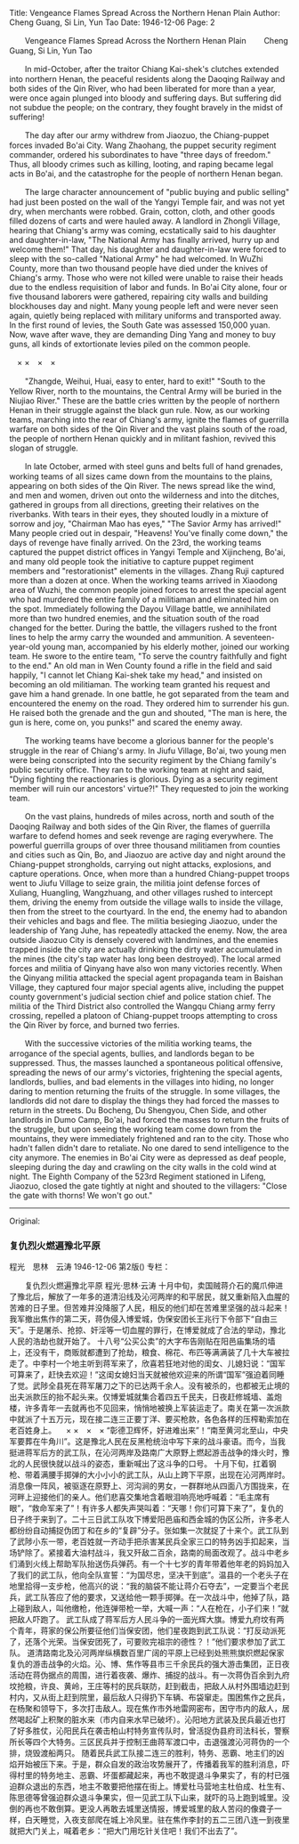 Title: Vengeance Flames Spread Across the Northern Henan Plain
Author: Cheng Guang, Si Lin, Yun Tao
Date: 1946-12-06
Page: 2

　　Vengeance Flames Spread Across the Northern Henan Plain
　　Cheng Guang, Si Lin, Yun Tao

　　In mid-October, after the traitor Chiang Kai-shek's clutches extended into northern Henan, the peaceful residents along the Daoqing Railway and both sides of the Qin River, who had been liberated for more than a year, were once again plunged into bloody and suffering days. But suffering did not subdue the people; on the contrary, they fought bravely in the midst of suffering!

　　The day after our army withdrew from Jiaozuo, the Chiang-puppet forces invaded Bo'ai City. Wang Zhaohang, the puppet security regiment commander, ordered his subordinates to have "three days of freedom." Thus, all bloody crimes such as killing, looting, and raping became legal acts in Bo'ai, and the catastrophe for the people of northern Henan began.

　　The large character announcement of "public buying and public selling" had just been posted on the wall of the Yangyi Temple fair, and was not yet dry, when merchants were robbed. Grain, cotton, cloth, and other goods filled dozens of carts and were hauled away. A landlord in Zhongli Village, hearing that Chiang's army was coming, ecstatically said to his daughter and daughter-in-law, "The National Army has finally arrived, hurry up and welcome them!" That day, his daughter and daughter-in-law were forced to sleep with the so-called "National Army" he had welcomed. In WuZhi County, more than two thousand people have died under the knives of Chiang's army. Those who were not killed were unable to raise their heads due to the endless requisition of labor and funds. In Bo'ai City alone, four or five thousand laborers were gathered, repairing city walls and building blockhouses day and night. Many young people left and were never seen again, quietly being replaced with military uniforms and transported away. In the first round of levies, the South Gate was assessed 150,000 yuan. Now, wave after wave, they are demanding Ding Yang and money to buy guns, all kinds of extortionate levies piled on the common people.

　×          ×　×　×

　　"Zhangde, Weihui, Huai, easy to enter, hard to exit!" "South to the Yellow River, north to the mountains, the Central Army will be buried in the Niujiao River." These are the battle cries written by the people of northern Henan in their struggle against the black gun rule. Now, as our working teams, marching into the rear of Chiang's army, ignite the flames of guerrilla warfare on both sides of the Qin River and the vast plains south of the road, the people of northern Henan quickly and in militant fashion, revived this slogan of struggle.

　　In late October, armed with steel guns and belts full of hand grenades, working teams of all sizes came down from the mountains to the plains, appearing on both sides of the Qin River. The news spread like the wind, and men and women, driven out onto the wilderness and into the ditches, gathered in groups from all directions, greeting their relatives on the riverbanks. With tears in their eyes, they shouted loudly in a mixture of sorrow and joy, "Chairman Mao has eyes," "The Savior Army has arrived!" Many people cried out in despair, "Heavens! You've finally come down," the days of revenge have finally arrived. On the 23rd, the working teams captured the puppet district offices in Yangyi Temple and Xijincheng, Bo'ai, and many old people took the initiative to capture puppet regiment members and "restorationist" elements in the villages. Zhang Ruji captured more than a dozen at once. When the working teams arrived in Xiaodong area of Wuzhi, the common people joined forces to arrest the special agent who had murdered the entire family of a militiaman and eliminated him on the spot. Immediately following the Dayou Village battle, we annihilated more than two hundred enemies, and the situation south of the road changed for the better. During the battle, the villagers rushed to the front lines to help the army carry the wounded and ammunition. A seventeen-year-old young man, accompanied by his elderly mother, joined our working team. He swore to the entire team, "To serve the country faithfully and fight to the end." An old man in Wen County found a rifle in the field and said happily, "I cannot let Chiang Kai-shek take my head," and insisted on becoming an old militiaman. The working team granted his request and gave him a hand grenade. In one battle, he got separated from the team and encountered the enemy on the road. They ordered him to surrender his gun. He raised both the grenade and the gun and shouted, "The man is here, the gun is here, come on, you punks!" and scared the enemy away.

　　The working teams have become a glorious banner for the people's struggle in the rear of Chiang's army. In Jiufu Village, Bo'ai, two young men were being conscripted into the security regiment by the Chiang family's public security office. They ran to the working team at night and said, "Dying fighting the reactionaries is glorious. Dying as a security regiment member will ruin our ancestors' virtue?!" They requested to join the working team.

　　On the vast plains, hundreds of miles across, north and south of the Daoqing Railway and both sides of the Qin River, the flames of guerrilla warfare to defend homes and seek revenge are raging everywhere. The powerful guerrilla groups of over three thousand militiamen from counties and cities such as Qin, Bo, and Jiaozuo are active day and night around the Chiang-puppet strongholds, carrying out night attacks, explosions, and capture operations. Once, when more than a hundred Chiang-puppet troops went to Jiufu Village to seize grain, the militia joint defense forces of Xuliang, Huangling, Wangzhuang, and other villages rushed to intercept them, driving the enemy from outside the village walls to inside the village, then from the street to the courtyard. In the end, the enemy had to abandon their vehicles and bags and flee. The militia besieging Jiaozuo, under the leadership of Yang Juhe, has repeatedly attacked the enemy. Now, the area outside Jiaozuo City is densely covered with landmines, and the enemies trapped inside the city are actually drinking the dirty water accumulated in the mines (the city's tap water has long been destroyed). The local armed forces and militia of Qinyang have also won many victories recently. When the Qinyang militia attacked the special agent propaganda team in Baishan Village, they captured four major special agents alive, including the puppet county government's judicial section chief and police station chief. The militia of the Third District also controlled the Wangqu Chiang army ferry crossing, repelled a platoon of Chiang-puppet troops attempting to cross the Qin River by force, and burned two ferries.

　　With the successive victories of the militia working teams, the arrogance of the special agents, bullies, and landlords began to be suppressed. Thus, the masses launched a spontaneous political offensive, spreading the news of our army's victories, frightening the special agents, landlords, bullies, and bad elements in the villages into hiding, no longer daring to mention returning the fruits of the struggle. In some villages, the landlords did not dare to display the things they had forced the masses to return in the streets. Du Bocheng, Du Shengyou, Chen Side, and other landlords in Dumo Camp, Bo'ai, had forced the masses to return the fruits of the struggle, but upon seeing the working team come down from the mountains, they were immediately frightened and ran to the city. Those who hadn't fallen didn't dare to retaliate. No one dared to send intelligence to the city anymore. The enemies in Bo'ai City were as depressed as deaf people, sleeping during the day and crawling on the city walls in the cold wind at night. The Eighth Company of the 523rd Regiment stationed in Lifeng, Jiaozuo, closed the gate tightly at night and shouted to the villagers: "Close the gate with thorns! We won't go out."



<hr /> 

Original: 


### 复仇烈火燃遍豫北平原
程光　思林　云涛
1946-12-06
第2版()
专栏：

　　复仇烈火燃遍豫北平原
    程光·思林·云涛
    十月中旬，卖国贼蒋介石的魔爪伸进了豫北后，解放了一年多的道清沿线及沁河两岸的和平居民，就又重新陷入血腥的苦难的日子里。但苦难并没降服了人民，相反的他们却在苦难里坚强的战斗起来！
    我军撤出焦作的第二天，蒋伪侵入博爱城，伪保安团长王兆行下令部下“自由三天”。于是屠杀、抢掠、奸淫等一切血腥的罪行，在博爱就成了合法的举动，豫北人民的浩劫也就开始了。
    十八号“公买公卖”的大字布告刚贴在阳邑庙集场的墙上，还没有干，商贩就都遭到了抢劫，粮食、棉花、布匹等满满装了几十大车被拉走了。中李村一个地主听到蒋军来了，欣喜若狂地对他的闺女、儿媳妇说：“国军可算来了，赶快去欢迎！”这闺女媳妇当天就被他欢迎来的所谓“国军”强迫着同睡了觉。武陟全县死在蒋军屠刀之下的已达两千余人。没有被杀的，也都被无止境的出夫派款压的抬不起头来。仅博爱城就集合着四五千民夫，日夜赶修城墙、盖炮楼，许多青年一去就再也不见回来，悄悄地被换上军装运走了。南关在第一次派款中就派了十五万元，现在接二连三正要丁洋、要买枪款，各色各样的压榨勒索加在老百姓身上。
　×          ×　×　×
    “彰德卫辉怀，好进难出来”！“南至黄河北至山，中央军要葬在牛角川”。这是豫北人民在反黑枪统治中写下来的战斗豪语。而今，当我挺进蒋军后方的武工队，在沁河两岸及路南广大原野上燃起游击战争的烽火时，豫北的人民很快就以战斗的姿态，重新喊出了这斗争的口号。
    十月下旬，扛着钢枪、带着满腰手掷弹的大小小小的武工队，从山上跨下平原，出现在沁河两岸时。消息像一阵风，被驱逐在原野上、河沟涧的男女，一群群地从四面八方围拢来，在河畔上迎接他们的亲人。他们悲喜交集地含着眼泪响亮地呼喊着：“毛主席有眼”，“救命军来了”！有许多人都失声哭叫着：“天哪！你们可算下来了”，复仇的日子终于来到了。二十三日武工队攻下博爱阳邑庙和西金城的伪区公所，许多老人都纷纷自动捕捉伪团丁和在乡的“复辟”分子。张如集一次就捉了十来个。武工队到了武陟小东一带，老百姓就一齐动手把杀害某民兵全家三口的特务凶手扣起来，当场铲除了。紧接着大油村战斗，我又歼敌二百余，路南的局面改观了。战斗中老乡们涌到火线上帮助军队抬送伤兵弹药。有一个十七岁的青年带着他年老的妈妈加入了我们的武工队，他向全队宣誓：“为国尽忠，坚决干到底”。温县的一个老头子在地里拾得一支步枪，他高兴的说：“我的脑袋不能让蒋介石夺去”，一定要当个老民兵，武工队答应了他的要求，又送给他一颗手掷弹。在一次战斗中，他掉了队，路上碰到敌人，叫他缴枪，他连弹带枪一举，大喊一声：“人在枪在，小子们来！”就把敌人吓跑了。
    武工队成了蒋军后方人民斗争的一面光辉大旗。博爱九府坟有两个青年，蒋家的保公所要征他们当保安团，他们星夜跑到武工队说：“打反动派死了，还落个光荣。当保安团死了，可要败完祖宗的德性？！”他们要求参加了武工队。
    道清路南北及沁河两岸纵横数百里广阔的平原上已经到处熊熊旗炽燃起保家复仇的游击战争的火焰。沁、博、焦作等县市三千余民兵的强大游击集团，正日夜活动在蒋伪据点的周围，进行着夜袭、爆炸、捕捉的战斗。有一次蒋伪百余到九府坟抢粮，许良、黄岭，王庄等村的民兵联防，赶到截击，把敌人从村外围墙边赶到村内，又从街上赶到院里，最后敌人只得扔下车辆、布袋窜走。围困焦作之民兵，在杨聚和领导下，多次打击敌人。现在焦作市外地雷网密布，困守市内的敌人，居然喝起矿上积聚的脏水来（市内自来水早已破坏）。沁阳地方武装及民兵最近也打了好多胜仗，沁阳民兵在袭击柏山村特务宣传队时，曾活捉伪县府司法科长，警察所长等四个大特务。三区民兵并于控制王曲蒋军渡口中，击退强渡沁河蒋伪的一个排，烧毁渡船两只。
    随着民兵武工队接二连三的胜利，特务、恶霸、地主们的凶焰开始被压下来。于是，群众自发的政治攻势展开了，传播着我军的胜利消息，吓得村里的特务地主、恶霸、坏蛋都藏起来，再也不敢提退斗争果实了，有的村已强迫群众退出的东西，地主不敢要把他摆在街上。博爱杜马营地主杜伯成、杜生有、陈思德等曾强迫群众退斗争果实，但一见武工队下山来，就吓的马上跑到城里。没倒的再也不敢倒算。更没人再敢去城里送情报，博爱城里的敌人苦闷的像聋子一样，白天睡觉，入夜支部爬在城上冷风里。驻在焦作李封的五二三团八连一到夜里就把大门关上，喊着老乡：“把大门用圪针关住吧！我们不出去了”。
